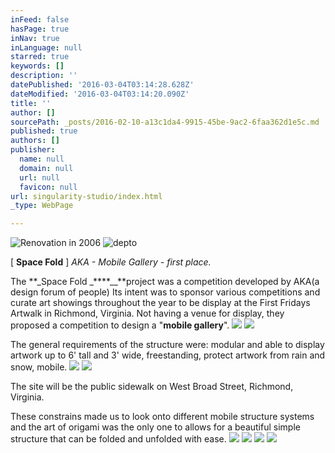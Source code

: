 ```yaml
---
inFeed: false
hasPage: true
inNav: true
inLanguage: null
starred: true
keywords: []
description: ''
datePublished: '2016-03-04T03:14:28.628Z'
dateModified: '2016-03-04T03:14:20.090Z'
title: ''
author: []
sourcePath: _posts/2016-02-10-a13c1da4-9915-45be-9ac2-6faa362d1e5c.md
published: true
authors: []
publisher:
  name: null
  domain: null
  url: null
  favicon: null
url: singularity-studio/index.html
_type: WebPage

---
```

![Renovation in 2006](https://s3-us-west-2.amazonaws.com/the-grid-img/p/102e7c6f88c6a6f17f30667bb81fd50b6cce048d.jpg)
![depto](https://the-grid-user-content.s3-us-west-2.amazonaws.com/278f2b1a-3ade-498f-bac1-a080d11b116f.jpg)

\[ **Space Fold** \] _AKA - Mobile Gallery - first place._

The **_Space Fold _****__**project was a competition developed by AKA(a design forum of people) Its intent was to sponsor various competitions and curate art showings throughout the year to be display at the First Fridays Artwalk in Richmond, Virginia. Not having a venue for display, they proposed a competition to design a "**mobile gallery**".
![](https://s3-us-west-2.amazonaws.com/the-grid-img/p/4fb329c65d24bb8b4634a677a32459b5850edc09.png)
![](https://s3-us-west-2.amazonaws.com/the-grid-img/p/a719b03f277f0db3701a8f7baffa3ed7f9285035.png)

The general requirements of the structure were: modular and able to display artwork up to 6' tall and 3' wide, freestanding, protect artwork from rain and snow, mobile.
![](https://s3-us-west-2.amazonaws.com/the-grid-img/p/bf00fb6662c815de1bca42486291ee57d3d1cca1.png)
![](https://s3-us-west-2.amazonaws.com/the-grid-img/p/76c1f9b07d7b5fc3e31de9ccbd26d10d4caedb4c.png)

The site will be the public sidewalk on West Broad Street, Richmond, Virginia.

These constrains made us to look onto different mobile structure systems and the art of origami was the only one to allows for a beautiful simple structure that can be folded and unfolded with ease.
![](https://s3-us-west-2.amazonaws.com/the-grid-img/p/9da4f786f1aa1cd969d743f7602a42ccce2bca16.png)
![](https://the-grid-user-content.s3-us-west-2.amazonaws.com/d12a8b6f-4d87-4dcf-97ef-6d3b27b92dcf.png)
![](https://the-grid-user-content.s3-us-west-2.amazonaws.com/dcf012fb-a1e2-41e1-97e4-b96c040f66e1.png)
![](https://the-grid-user-content.s3-us-west-2.amazonaws.com/d4960760-8d78-49a7-9acb-e8b45c780b6a.png)